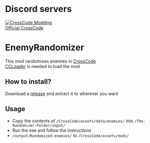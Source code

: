 # Discord servers
[![CrossCode Modding](https://img.shields.io/discord/382339402338402315.svg?label=CrossCode%20Modding)](https://discord.gg/SJmMZKy)<br>
[Official CrossCode](https://discord.gg/crosscode)

# EnemyRandomizer
This mod randomises enemies in [CrossCode](https://www.cross-code.com/en/home)<br>
[CCLoader](https://github.com/CCDirectLink/CCLoader) is needed to load the mod

## How to install?
Download a [release](https://github.com/ThePIE12/EnemyRandomizer/releases) and extract it to wherever you want

## Usage
* Copy the contents of `/CrossCode/assets/data/enemies/` into `/The-Randomizer-Folder/input/`
* Run the exe and follow the instructions
* `/output/Randomized-enemies/` to `/CrossCode/assets/mods/`
